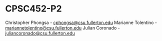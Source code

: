 # CPSC452-P2
Christopher Phongsa - cphongsa@csu.fullerton.edu
Marianne Tolentino - mariannetolentino@csu.fullerton.edu
Julian Coronado - juliancoronado@csu.fullerton.edu
